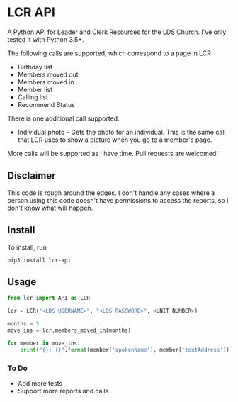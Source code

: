 # LCR API

A Python API for Leader and Clerk Resources for the LDS Church. I've only tested it with Python 3.5+.

The following calls are supported, which correspond to a page in LCR:

- Birthday list
- Members moved out
- Members moved in
- Member list
- Calling list
- Recommend Status

There is one additional call supported:

- Individual photo – Gets the photo for an individual. This is the same call that LCR uses to show a picture when you go to a member's page.

More calls will be supported as I have time. Pull requests are welcomed!

## Disclaimer

This code is rough around the edges. I don't handle any cases where a person using this code doesn't have permissions to access the reports, so I don't know what will happen.

## Install

To install, run

```
pip3 install lcr-api
```

## Usage

```python
from lcr import API as LCR

lcr = LCR("<LDS USERNAME>", "<LDS PASSWORD>", <UNIT NUMBER>)

months = 5
move_ins = lcr.members_moved_in(months)

for member in move_ins:
    print("{}: {}".format(member['spokenName'], member['textAddress']))
```


### To Do
- Add more tests
- Support more reports and calls

